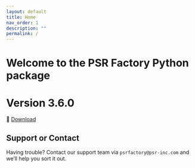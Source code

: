 ```yaml
---
layout: default
title: Home
nav_order: 1
description: ""
permalink: /
---
```


# Welcome to the PSR Factory Python package


# Version 3.6.0

🔗 [Download](https://www.psr-inc.com/app/link/?t=d&f=factory_python-3.6.0-windows-x64-63a838a-release.zip)


## Support or Contact

Having trouble? Contact our support team via `psrfactory@psr-inc.com` and we’ll help you sort it out.
